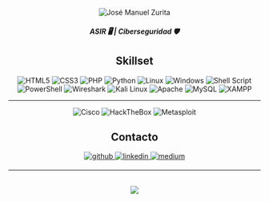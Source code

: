 <p align="center">
<a><img src="https://readme-typing-svg.demolab.com?font=Fira+Code&size=40&pause=1000&color=CD5C5C&center=true&vCenter=true&repeat=false&random=false&width=435&lines=Jos%C3%A9+Manuel+Zurita" alt="José Manuel Zurita" /></a></p>
  
###### **<div align="center">ASIR 🖥️ | Ciberseguridad 🛡️</div>**  

## <div align="center">Skillset</div>

<div align="center">

  ![HTML5](https://img.shields.io/badge/html5-%23E34F26.svg?style=for-the-badge&logo=html5&logoColor=white)
  ![CSS3](https://img.shields.io/badge/css3-%231572B6.svg?style=for-the-badge&logo=css3&logoColor=white)
  ![PHP](https://img.shields.io/badge/php-%23777BB4.svg?style=for-the-badge&logo=php&logoColor=white)
  ![Python](https://img.shields.io/badge/python-3670A0?style=for-the-badge&logo=python&logoColor=ffdd54)
  ![Linux](https://img.shields.io/badge/Linux-FCC624?style=for-the-badge&logo=linux&logoColor=black)
  ![Windows](https://img.shields.io/badge/Windows-0078D6?style=for-the-badge&logo=windows&logoColor=white)
  ![Shell Script](https://img.shields.io/badge/shell_script-%23121011.svg?style=for-the-badge&logo=gnu-bash&logoColor=white)
  ![PowerShell](https://img.shields.io/badge/PowerShell-%235391FE.svg?style=for-the-badge&logo=powershell&logoColor=white)
  ![Wireshark](https://img.shields.io/badge/Wireshark-1679A7.svg?style=for-the-badge&logo=Wireshark&logoColor=white)
  ![Kali Linux](https://img.shields.io/badge/Kali%20Linux-557C94.svg?style=for-the-badge&logo=Kali-Linux&logoColor=white)
  ![Apache](https://img.shields.io/badge/apache-%23D42029.svg?style=for-the-badge&logo=apache&logoColor=white)
  ![MySQL](https://img.shields.io/badge/mysql-4479A1.svg?style=for-the-badge&logo=mysql&logoColor=white)
  ![XAMPP](https://img.shields.io/badge/XAMPP-FB7A24.svg?style=for-the-badge&logo=XAMPP&logoColor=white)
  
  ---
  
  ![Cisco](https://img.shields.io/badge/cisco-%23049fd9.svg?style=for-the-badge&logo=cisco&logoColor=black)
  ![HackTheBox](https://img.shields.io/badge/Hack%20The%20Box-9FEF00.svg?style=for-the-badge&logo=Hack-The-Box&logoColor=black)
  ![Metasploit](https://img.shields.io/badge/Metasploit-2596CD.svg?style=for-the-badge&logo=Metasploit&logoColor=white)
  
</div>  



## <div align="center">Contacto</div>
<div align="center">
  <a href="https://github.com/JoseZurita1991" target="_blank">
  <img src=https://img.shields.io/badge/github-%2324292e.svg?&style=for-the-badge&logo=github&logoColor=white alt=github style="margin-bottom: 5px;" />
  </a>
  <a href="https://linkedin.com/in/https://www.linkedin.com/in/jose-zurita/" target="_blank">
  <img src=https://img.shields.io/badge/linkedin-%231E77B5.svg?&style=for-the-badge&logo=linkedin&logoColor=white alt=linkedin style="margin-bottom: 5px;" />
  </a>
  <a href="https://medium.com/https://medium.com/@josezurita1991" target="_blank">
  <img src=https://img.shields.io/badge/medium-%23292929.svg?&style=for-the-badge&logo=medium&logoColor=white alt=medium style="margin-bottom: 5px;" />
  </a>  
</div>


---

<br>
<tr><td valign="top" width="50%">

</td><td valign="top" width="50%">

<div align="center"><img src="https://github-readme-stats.vercel.app/api/top-langs/?username=JoseZurita1991&hide_border=true&layout=compact" align="center" /></div>

</td></tr>  
</td><br>
